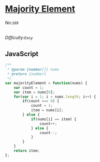 # [Majority Element](https://leetcode.com/problems/majority-element/)
###### No:`169`
###### Difficulty:`Easy`
## JavaScript

```javascript
/**
 * @param {number[]} nums
 * @return {number}
 */
var majorityElement = function(nums) {
    var count = 1;
    var item = nums[0];
    for(var i = 1; i < nums.length; i++) {
        if(count === 0) {
            count = 1;
            item = nums[i];
        } else {
            if(nums[i] == item) {
                count++;
            } else {
                count--;
            }
        }
    }
    return item;
};
```
